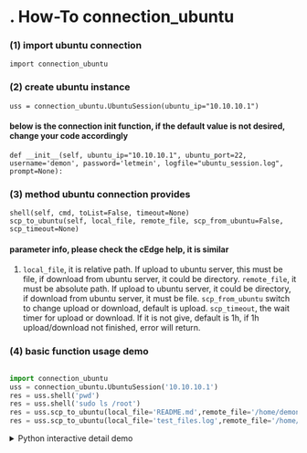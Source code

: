 # . How-To connection_ubuntu
### (1) import ubuntu connection
    import connection_ubuntu
### (2) create ubuntu instance
    uss = connection_ubuntu.UbuntuSession(ubuntu_ip="10.10.10.1")
#### below is the connection __init__ function, if the default value is not desired, change your code accordingly
    def __init__(self, ubuntu_ip="10.10.10.1", ubuntu_port=22, username='demon', password='letmein', logfile="ubuntu_session.log", prompt=None):
### (3) method ubuntu connection provides
    shell(self, cmd, toList=False, timeout=None)
    scp_to_ubuntu(self, local_file, remote_file, scp_from_ubuntu=False, scp_timeout=None)
#### parameter info, please check the cEdge help, it is similar
1. `local_file`, it is relative path. If upload to ubuntu server, this must be file, if download from ubuntu server, it could be directory. `remote_file`, it must be absolute path. If upload to ubuntu server, it could be directory, if download from ubuntu server, it must be file.  `scp_from_ubuntu` switch to change upload or download, default is upload. `scp_timeout`, the wait timer for upload or download. If it is not give, default is 1h, if 1h upload/download not finished, error will return.
### (4) basic function usage demo
```python

import connection_ubuntu
uss = connection_ubuntu.UbuntuSession('10.10.10.1')
res = uss.shell('pwd')
res = uss.shell('sudo ls /root')
res = uss.scp_to_ubuntu(local_file='README.md',remote_file='/home/demon/testDir/ ',scp_from_ubuntu=False)
res = uss.scp_to_ubuntu(local_file='test_files.log',remote_file='/home/demon/testDir/test_files.log',scp_from_ubuntu=True)

```

<details><summary>Python interactive detail demo</summary>
<p>
    
```python
>>> import connection_ubuntu
>>> uss = connection_ubuntu.UbuntuSession('10.10.10.1')
>>> uss.shell('pwd')
[True, '/home/demon']
>>> uss.shell('cd /home/demon/testDir')
[True, '']
>>> uss.shell('pwd')
[True, '/home/demon/testDir']
>>> uss.shell('ls')
[True, 'test_files.log']
>>> uss.shell('ls /root')
[False, 'ls: cannot open directory /root: Permission denied']
>>> uss.shell('sudo ls /root')
[True, 'App-Asciio-1.51.3\t\t asciio_1.51.3.orig.tar.ddgz\nAsciio.pm\t\t\t cacert.pem\nDesktop\t\t\t\t epel-release-latest-7.noarch.rpm\nDocuments\t\t\t google-chrome-stable_current_x86_64.rpm\nDownloads\t\t\t google-chrome-stable_current_x86_64.rpm.1\nMusic\t\t\t\t initial-setup-ks.cfg\nPictures\t\t\t nohup.out\nPublic\t\t\t\t perl5\nTemplates\t\t\t serect.txt\nVideos\t\t\t\t test.sh\nanaconda-ks.cfg\t\t\t thinclient_drives\nansible-2.9.13-1.el7.noarch.rpm']
>>> uss.scp_to_ubuntu(local_file='README.md',remote_file='/home/demon/testDir/ ',scp_from_ubuntu=False)
[True, 'scp is sucessfully done!']
>>> uss.shell('ls')
[True, 'README.md  test_files.log']
>>> import os.path
>>> os.path.isfile('test_files.log')
False
>>> uss.scp_to_ubuntu(local_file='test_files.log',remote_file='/home/demon/testDir/test_files.log',scp_from_ubuntu=True)
][True, 'scp is sucessfully done!']
>>> os.path.isfile('test_files.log')
True
>>>
### If you really need to run interactive CMD, follow the below, please notice: 
### If you are running interactive CMD, mode will be changed to interactive MODE, you must finish the CMD before run shell, but SCP is not impacted
demon@vtest02-demyang:~$ cat test.sh
#!/usr/bin/env bash
while true
do
 echo "send your name"
 read passwd
 if [ $passwd = 'exit' ]
  then
    break
  fi
 echo "hello $passwd"
done
demon@vtest02-demyang:~$ ./test.sh
send your name
demon
hello demon
send your name
xiaojian
hello xiaojian
send your name
exit
### demo how to use above python to interactivate with above shell
>>> import connection_ubuntu
>>> uss = connection_ubuntu.UbuntuSession('10.75.28.150')
]>>> uss.interactive_cmd('./test.sh')
>>> uss.interact_cmd_output
'./test.sh\r\nsend your name\r\n'
>>> uss.interact_cmd_send('demon')
[True, 'CMD is sent']
>>> uss.interact_cmd_output
'./test.sh\r\nsend your name\r\ndemon\r\nhello demon\r\nsend your name\r\n'
>>> uss.interact_cmd_send('xiaojian')
[True, 'CMD is sent']
>>> uss.interact_cmd_output
'./test.sh\r\nsend your name\r\ndemon\r\nhello demon\r\nsend your name\r\nxiaojian\r\nhello xiaojian\r\nsend your name\r\n'
>>> uss.interact_cmd_stop()
[True, 'Exit interactive mode']
>>> uss.shell("ls")
```
</details>

